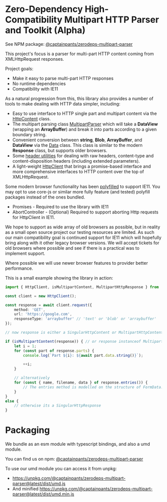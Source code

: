 # Zero-Dependency High-Compatibility Multipart HTTP Parser and Toolkit (Alpha)
See NPM package: [@captainpants/zerodeps-multipart-parser](https://www.npmjs.com/package/@captainpants/zerodeps-multipart-parser)

This project's focus is a parser for multi-part HTTP content coming from XMLHttpRequest responses.

Project goals:
- Make it easy to parse multi-part HTTP responses
- No runtime dependencies
- Compatibility with IE11

As a natural progression from this, this library also provides a number of tools to make dealing with HTTP data simpler, including: 
* Easy to use interface to HTTP single part and multipart content via the [HttpContent](doc/content.md) class.
* The multipart parsing class [MultipartParser](doc/multipart.md) which will take a **DataView** (wrapping an **ArrayBuffer**) and break it into parts according to a given boundary string.
* Convenient conversion between **string**, **Blob**, **ArrayBuffer**, and **DataView** via the [Data](doc/data.md) class. This class is similar to the modern **Response** class, but supports older browsers.
* Some [header utilities](doc/headers.md) for dealing with raw headers, content-type and content-disposition headers (including extended parameters).
* A light-weight [HttpClient](doc/httpclient.md) that brings a promise-based interface and more comprehensive interfaces to HTTP content over the top of XMLHttpRequest.

Some modern browser functionality has been [polyfilled](doc/polyfills.md) to support IE11. You may opt to use core-js or similar more fully feature (and tested) polyfill packages instead of the ones bundled.

* Promises - Required to use the library with IE11
* AbortController - (Optional) Required to support aborting Http requests for HttpClient in IE11.


We hope to support as wide array of old browsers as possible, but in reality as a small open source project our testing resources are limited. As such our main compatibility goal is continued support for IE11 which will hopefully bring along with it other legacy browser versions. We will accept tickets for old browsers where possible and see if there is a practical was to implement support.

Where possible we will use newer browser features to provider better performance.

This is a small example showing the library in action:

```typescript
import { HttpClient, isMultipartContent, MultipartHttpResponse } from '@captainpants/zerodeps-multipart-parser';

const client = new HttpClient();

const response = await client.request({
    method: 'GET',
    url: 'https://google.com',
    responseType: 'arraybuffer' // 'text' or 'blob' or 'arraybuffer'
});

// now response is either a SingularHttpContent or MultipartHttpContent, and you can check which with a simple instanceof check, or check for the presence of the 'parts' property

if (isMultipartContent(response)) { // or response instanceof MultipartHttpResponse
    let i = 1;
    for (const part of response.parts) {
        console.log(`Part ${i}: ${await part.data.string()}`);

        ++i;
    }

    // alternatively 
    for (const { name, filename, data } of response.entries()) {
        // The entries method is modelled on the structure of FormData.prototype.entries()
    }
}
else {
    // otherwise its a SingularHttpResponse
}
```

# Packaging

We bundle as an esm module with typescript bindings, and also a umd module.

You can find us on npm: [@captainpants/zerodeps-multipart-parser](https://www.npmjs.com/package/@captainpants/zerodeps-multipart-parser)

To use our umd module you can access it from unpkg:
- https://unpkg.com/@captainpants/zerodeps-multipart-parser@latest/dist/umd.js
- And minified https://unpkg.com/@captainpants/zerodeps-multipart-parser@latest/dist/umd.min.js

